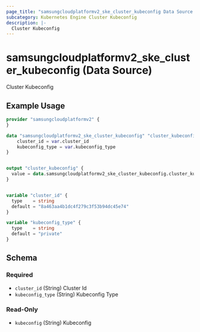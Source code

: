 ```yaml
---
page_title: "samsungcloudplatformv2_ske_cluster_kubeconfig Data Source - samsungcloudplatformv2"
subcategory: Kubernetes Engine Cluster Kubeconfig
description: |-
  Cluster Kubeconfig
---
```


# samsungcloudplatformv2_ske_cluster_kubeconfig (Data Source)

Cluster Kubeconfig

## Example Usage

```terraform
provider "samsungcloudplatformv2" {
}

data "samsungcloudplatformv2_ske_cluster_kubeconfig" "cluster_kubeconfig" {
    cluster_id = var.cluster_id
    kubeconfig_type = var.kubeconfig_type
}


output "cluster_kubeconfig" {
  value = data.samsungcloudplatformv2_ske_cluster_kubeconfig.cluster_kubeconfig.kubeconfig
}


variable "cluster_id" {
  type    = string
  default = "8a463aa4b1dc4f279c3f53b94dc45e74"
}

variable "kubeconfig_type" {
  type    = string
  default = "private"
}
```

<!-- schema generated by tfplugindocs -->
## Schema

### Required

- `cluster_id` (String) Cluster Id
- `kubeconfig_type` (String) Kubeconfig Type

### Read-Only

- `kubeconfig` (String) Kubeconfig